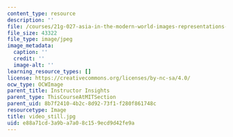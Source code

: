 ```yaml
---
content_type: resource
description: ''
file: /courses/21g-027-asia-in-the-modern-world-images-representations-fall-2016/e88a71cd3a9ba7a08c159ecd9d42fe9a_video_still.jpg
file_size: 43322
file_type: image/jpeg
image_metadata:
  caption: ''
  credit: ''
  image-alt: ''
learning_resource_types: []
license: https://creativecommons.org/licenses/by-nc-sa/4.0/
ocw_type: OCWImage
parent_title: Instructor Insights
parent_type: ThisCourseAtMITSection
parent_uid: 8b7f2410-4b2c-8d92-73f1-f280f861748c
resourcetype: Image
title: video_still.jpg
uid: e88a71cd-3a9b-a7a0-8c15-9ecd9d42fe9a
---
```

